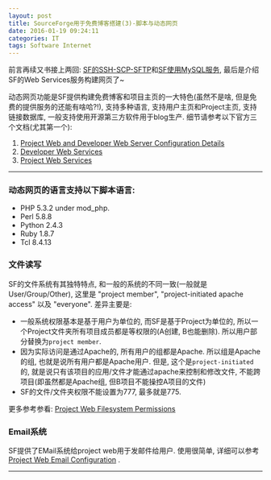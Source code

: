 ```yaml
---
layout: post
title: SourceForge用于免费博客搭建(3)-脚本与动态网页
date: 2016-01-19 09:24:11
categories: IT
tags: Software Internet
---
```


前言再续又书接上两回: [SF的SSH-SCP-SFTP](/2016/01/17/sourceforge-for-freeblog.html)和[SF使用MySQL服务](/2016/01/18/sf-mysql.html), 最后是介绍SF的Web Services服务构建网页了~

动态网页功能是SF提供构建免费博客和项目主页的一大特色(虽然不是啥, 但是免费的提供服务的还能有啥哈?!), 支持多种语言, 支持用户主页和Project主页, 支持链接数据库, 一般支持使用开源第三方软件用于blog生产. 细节请参考以下官方三个文档(尤其第一个): 

1. [Project Web and Developer Web Server Configuration Details](https://sourceforge.net/p/forge/documentation/Project%20Web%20and%20Developer%20Web/)
2. [Developer Web Services](https://sourceforge.net/p/forge/documentation/Developer%20Web%20Services/)
3. [Project Web Services](https://sourceforge.net/p/forge/documentation/Project%20Web%20Services/)

----------

### 动态网页的语言支持以下脚本语言:

- PHP 5.3.2 under mod_php.
- Perl 5.8.8
- Python 2.4.3
- Ruby 1.8.7
- Tcl 8.4.13

### 文件读写

SF的文件系统有其独特特点, 和一般的系统的不同一致(一般就是User/Group/Other), 这里是 "project member", "project-initiated apache access" 以及 "everyone". 差异主要是: 
- 一般系统权限基本是基于用户为单位的, 而SF是基于Project为单位的, 所以一个Project文件夹所有项目成员都是等权限的(A创建, B也能删除). 所以用户部分替换为`project member`.
- 因为实际访问是通过Apache的, 所有用户的组都是Apache. 所以组是Apache的组, 也就是说所有用户都是Apache用户. 但是, 这个是`project-initiated`的, 就是说只有该项目的应用/文件才能通过apache来控制和修改文件, 不能跨项目(即虽然都是Apache组, 但B项目不能操控A项目的文件)
- SF的文件/文件夹权限不能设置为777, 最多就是775. 

更多参考参看: [Project Web Filesystem Permissions](https://sourceforge.net/p/forge/documentation/Project%20Web%20Filesystem%20Permissions/)

### Email系统

SF提供了EMail系统给project web用于发邮件给用户. 使用很简单, 详细可以参考 [Project Web Email Configuration](https://sourceforge.net/p/forge/documentation/Project%20Web%20Email/) .






------
